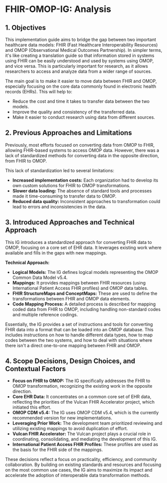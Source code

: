 # FHIR-OMOP-IG: Analysis

## 1. Objectives 

This implementation guide aims to bridge the gap between two important healthcare data models: FHIR (Fast Healthcare Interoperability Resources) and OMOP (Observational Medical Outcomes Partnership). In simpler terms, it's like creating a translation guide so that information stored in systems using FHIR can be easily understood and used by systems using OMOP, and vice versa. This is particularly important for research, as it allows researchers to access and analyze data from a wider range of sources. 

The main goal is to make it easier to move data between FHIR and OMOP, especially focusing on the core data commonly found in electronic health records (EHRs). This will help to:

* Reduce the cost and time it takes to transfer data between the two models.
* Improve the quality and consistency of the transferred data.
* Make it easier to conduct research using data from different sources.


## 2. Previous Approaches and Limitations

Previously, most efforts focused on converting data from OMOP to FHIR, allowing FHIR-based systems to access OMOP data. However, there was a lack of standardized methods for converting data in the opposite direction, from FHIR to OMOP. 

This lack of standardization led to several limitations:

* **Increased implementation costs:** Each organization had to develop its own custom solutions for FHIR to OMOP transformations.
* **Slower data loading:** The absence of standard tools and processes made it time-consuming to transfer data to OMOP.
* **Reduced data quality:** Inconsistent approaches to transformation could lead to errors and inconsistencies in the data.


## 3.  Introduced Approaches and Technical Approach

This IG introduces a standardized approach for converting FHIR data to OMOP, focusing on a core set of EHR data. It leverages existing work where available and fills in the gaps with new mappings.

**Technical Approach:**

* **Logical Models:** The IG defines logical models representing the OMOP Common Data Model v5.4.
* **Mappings:** It provides mappings between FHIR resources (using International Patient Access FHIR profiles) and OMOP data tables.
* **FHIR StructureMaps and ConceptMaps:** These are used to define the transformations between FHIR and OMOP data elements.
* **Code Mapping Process:** A detailed process is described for mapping coded data from FHIR to OMOP, including handling non-standard codes and multiple reference codings.

Essentially, the IG provides a set of instructions and tools for converting FHIR data into a format that can be loaded into an OMOP database. This includes instructions on how to handle different data types, how to map codes between the two systems, and how to deal with situations where there isn't a direct one-to-one mapping between FHIR and OMOP.


## 4. Scope Decisions, Design Choices, and Contextual Factors

* **Focus on FHIR to OMOP:** The IG specifically addresses the FHIR to OMOP transformation, recognizing the existing work in the opposite direction.
* **Core EHR Data:** It concentrates on a common core set of EHR data, reflecting the priorities of the Vulcan FHIR Accelerator project, which initiated this effort.
* **OMOP CDM v5.4:** The IG uses OMOP CDM v5.4, which is the currently recommended version for new implementations.
* **Leveraging Prior Work:** The development team prioritized reviewing and utilizing existing mappings to avoid duplication of effort.
* **Vulcan FHIR Accelerator:** The Vulcan project plays a crucial role in coordinating, consolidating, and mediating the development of this IG.
* **International Patient Access FHIR Profiles:** These profiles are used as the basis for the FHIR side of the mappings.

These decisions reflect a focus on practicality, efficiency, and community collaboration. By building on existing standards and resources and focusing on the most common use cases, the IG aims to maximize its impact and accelerate the adoption of interoperable data transformation methods. 
